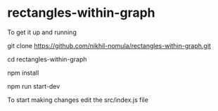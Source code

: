 # rectangles-within-graph

To get it up and running 

git clone https://github.com/nikhil-nomula/rectangles-within-graph.git

cd rectangles-within-graph

npm install

npm run start-dev


To start making changes edit the src/index.js file
